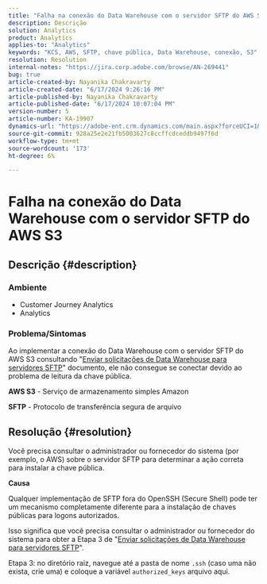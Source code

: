 ```yaml
---
title: "Falha na conexão do Data Warehouse com o servidor SFTP do AWS S3"
description: Descrição
solution: Analytics
product: Analytics
applies-to: "Analytics"
keywords: "KCS, AWS, SFTP, chave pública, Data Warehouse, conexão, S3"
resolution: Resolution
internal-notes: "https://jira.corp.adobe.com/browse/AN-269441"
bug: true
article-created-by: Nayanika Chakravarty
article-created-date: "6/17/2024 9:26:16 PM"
article-published-by: Nayanika Chakravarty
article-published-date: "6/17/2024 10:07:04 PM"
version-number: 5
article-number: KA-19907
dynamics-url: "https://adobe-ent.crm.dynamics.com/main.aspx?forceUCI=1&pagetype=entityrecord&etn=knowledgearticle&id=0fcc5336-f02c-ef11-840b-0022480a40c2"
source-git-commit: 928a25e2e21fb5003627c8ccffcdceddb9497f6d
workflow-type: tm+mt
source-wordcount: '173'
ht-degree: 6%

---
```


# Falha na conexão do Data Warehouse com o servidor SFTP do AWS S3

## Descrição {#description}


### <b>Ambiente</b>

- Customer Journey Analytics
- Analytics


### <b>Problema/Sintomas</b>

Ao implementar a conexão do Data Warehouse com o servidor SFTP do AWS S3 consultando &quot;[Enviar solicitações de Data Warehouse para servidores SFTP](https://experienceleague.adobe.com/docs/analytics/export/ftp-and-sftp/secure-file-transfer-protocol/ftp-sftp-dw.html?lang=en)&quot; documento, ele não consegue se conectar devido ao problema de leitura da chave pública.

<b>AWS S3</b> - Serviço de armazenamento simples Amazon

<b>SFTP</b> - Protocolo de transferência segura de arquivo


## Resolução {#resolution}


Você precisa consultar o administrador ou fornecedor do sistema (por exemplo, o AWS) sobre o servidor SFTP para determinar a ação correta para instalar a chave pública.

<b>Causa</b>

Qualquer implementação de SFTP fora do OpenSSH (Secure Shell) pode ter um mecanismo completamente diferente para a instalação de chaves públicas para logons autorizados.

Isso significa que você precisa consultar o administrador ou fornecedor do sistema para obter a Etapa 3 de &quot;[Enviar solicitações de Data Warehouse para servidores SFTP](https://experienceleague.adobe.com/docs/analytics/export/ftp-and-sftp/secure-file-transfer-protocol/ftp-sftp-dw.html?lang=en)&quot;.

Etapa 3: no diretório raiz, navegue até a pasta de nome `.ssh` (caso uma não exista, crie uma) e coloque a variável `authorized_keys` arquivo aqui.
